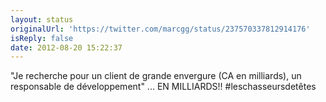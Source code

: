 ```yaml
---
layout: status
originalUrl: 'https://twitter.com/marcgg/status/237570337812914176'
isReply: false
date: 2012-08-20 15:22:37
---
```


"Je recherche pour un client de grande envergure (CA en milliards), un responsable de développement" ... EN MILLIARDS!! #leschasseursdetêtes
